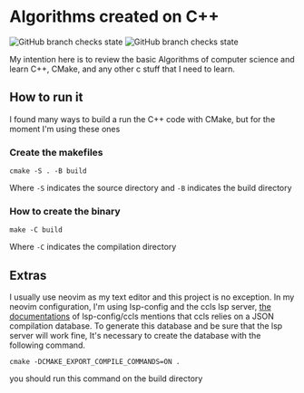 # Algorithms created on C++

![GitHub branch checks state](https://img.shields.io/github/checks-status/codeDude64/cpp_algorithms/master?label=Unit%20test%20on%20master)
![GitHub branch checks state](https://img.shields.io/github/checks-status/codeDude64/cpp_algorithms/develop?label=Unit%20test%20on%20develop)

My intention here is to review the basic Algorithms of computer science
and learn C++, CMake, and any other c stuff that I need to learn.

## How to run it 

I found many ways to build a run the C++ code with CMake, but for the moment I'm using these ones

### Create the makefiles

`cmake -S . -B build`

Where `-S` indicates the source directory and `-B` indicates the build directory


### How to create the binary

`make -C build`

Where `-C` indicates the compilation directory


## Extras

I usually use neovim as my text editor and this project is no exception. In my neovim configuration, I'm using lsp-config and the ccls lsp server, [the documentations](https://github.com/neovim/nvim-lspconfig/blob/master/doc/server_configurations.md#ccls) of lsp-config/ccls mentions that ccls relies on a JSON compilation database.
To generate this database and be sure that the lsp server will work fine, It's necessary to create the database with the following command.

`cmake -DCMAKE_EXPORT_COMPILE_COMMANDS=ON .`

you should run this command on the build directory
